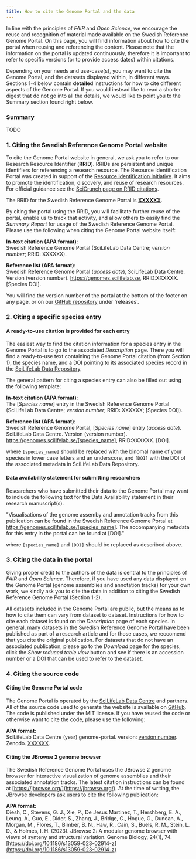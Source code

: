 ```yaml
---
title: How to cite the Genome Portal and the data
---
```


In line with the principles of _FAIR_ and _Open Science_, we encourage the reuse and recognition of material made available on the Swedish Reference Genome Portal.
On this page, you will find information about how to cite the portal when reusing and referencing the content. Please note that the information on the portal is
updated continuously, therefore it is important to refer to specific versions (or to provide access dates) within citations.

Depending on your needs and use-case(s), you may want to cite the Genome Portal, and the datasets displayed within, in different ways. Sections 1-4 below contain **detailed** instructions for how to cite different aspects of the Genome Portal. If you would instead like to read a shorter digest that do not go into all the details, we would like to point you to the Summary section found right below.

### Summary

TODO

### 1. Citing the Swedish Reference Genome Portal website

To cite the Genome Portal website in general, we ask you to refer to our Research Resource Identifier (**RRID**). RRIDs are persistent and unique identifiers for referencing a research resource. The Resource Identification Portal was created in support of the <a target="_blank" href="https://www.rrids.org/">Resource Identification Initiative</a>. It aims to promote the identification, discovery, and reuse of research resources. For official guidance see the [SciCrunch page on RRID citations](https://scicrunch.org/resources/about/guidelines).

The RRID for the Swedish Reference Genome Portal is [**XXXXXX**](https://XXXXXX).

By citing the portal using the RRID, you will facilitate further reuse of the portal, enable us to track that activity, and allow others to easily find the _Summary Report_
for usage of the Swedish Reference Genome Portal. Please use the following when citing the Genome Portal website itself:

**In-text citation (APA format)**:\
Swedish Reference Genome Portal (SciLifeLab Data Centre; _version number_; RRID: XXXXXX).

**Reference list (APA format)**:\
Swedish Reference Genome Portal (_access date_), SciLifeLab Data Centre. Version (version number). <https://genomes.scilifelab.se>, RRID:XXXXXX. [Species DOI].

You will find the version number of the portal at the bottom of the footer on any page, or on our
<a target="_blank" href="https://github.com/ScilifelabDataCentre/genome-portal/">GitHub repository</a> under 'releases'.

### 2. Citing a specific species entry

#### A ready-to-use citation is provided for each entry

The easiest way to find the citation information for a species entry in the Genome Portal is to go to the associated _Description_ page.
There you will find a ready-to-use text containing the Genome Portal citation (from Section 1), the species name, and a
DOI pointing to its associated species record in the [SciLifeLab Data Repository](https://figshare.scilifelab.se/).

The general pattern for citing a species entry can also be filled out using the following template:

**In-text citation (APA format)**:\
The [_Species name_] entry in the Swedish Reference Genome Portal (SciLifeLab Data Centre; _version number_; RRID: XXXXXX; [Species DOI]).

**Reference list (APA format)**:\
Swedish Reference Genome Portal, [_Species name_] entry (_access date_). SciLifeLab Data Centre. Version (version number). <https://genomes.scilifelab.se/[species_name>], RRID:XXXXXX. [DOI].

where `[species_name]` should be replaced with the binomal name of your species in lower case letters and an underscore, and `[DOI]` with the DOI of the associated metadata in SciLifeLab Data Repository.

#### Data availability statement for submitting researchers

Researchers who have submitted their data to the Genome Portal may want to include the following text for the Data Availability statement in their research manuscript(s).

"Visualisations of the genome assemby and annotation tracks from this publication can be found in the Swedish Reference Genome Portal at <https://genomes.scilifelab.se/[species_name]>.
The accompanying metadata for this entry in the portal can be found at [DOI]."

where `[species_name]` and `[DOI]` should be replaced as described above.

### 3. Citing the data in the portal

Giving proper credit to the authors of the data is central to the principles of _FAIR_ and _Open Science_. Therefore, if you have used any data displayed on the Genome Portal
(genome assemblies and annotation tracks) for your own work, we kindly ask you to cite the data in addition to citing the Swedish Reference Genome Portal (Section 1-2).

All datasets included in the Genome Portal are public, but the means as to how to cite them can vary from dataset to dataset. Instructions for how to cite each dataset is found on
the _Description_ page of each species. In general, many datasets in the Swedish Reference Genome Portal have been published as part of a research article and for those cases,
we reccomend that you cite the original publication. For datasets that do not have an associated publication, please go to the _Download_ page for the species, click the *Show reduced table view*
button and see if there is an accession number or a DOI that can be used to refer to the dataset.

### 4. Citing the source code

#### Citing the Genome Portal code

The Genome Portal is operated by the <a target="_blank" href="https://scilifelab.se/data">SciLifeLab Data Centre</a> and partners. All of the source code used to generate the website is available on [GitHub](https://github.com/ScilifelabDataCentre/genome-portal/).
The code is published under the MIT license. If you have reused the code or otherwise want to cite the code, please use the following:

**APA format:**\
SciLifeLab Data Centre (year) genome-portal. version: [version number](Software). Zenodo. [XXXXXX](https://zenodo.org/doi/TODO).

#### Citing the JBrowse 2 genome browser

The Swedish Reference Genome Portal uses the JBrowse 2 genome browser for interactive visualization of genome assemblies and their associated annotation tracks.
The latest citation instructions can be found at [https://jbrowse.org/](https://jbrowse.org/). At the time of writing, the JBrowse developers ask users to cite the following publication:

**APA format:**\
Diesh, C., Stevens, G. J., Xie, P., De Jesus Martinez, T., Hershberg, E. A., Leung, A., Guo, E., Dider, S., Zhang, J., Bridge, C., Hogue, G., Duncan, A., Morgan, M., Flores, T., Bimber, B. N., Haw, R., Cain, S., Buels, R. M., Stein, L. D., & Holmes, I. H. (2023). JBrowse 2: A modular genome browser with views of synteny and structural variation. Genome Biology, 24(1), 74. [https://doi.org/10.1186/s13059-023-02914-z](https://doi.org/10.1186/s13059-023-02914-z)
